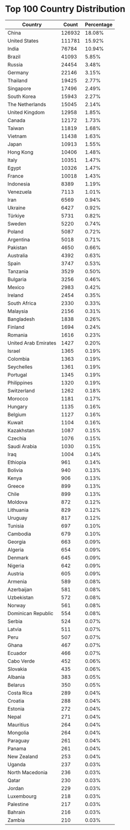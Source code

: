 # Top 100 Country Distribution
| Country | Count | Percentage |
|----|----|----|
| China | 126932 | 18.08% |
| United States | 111781 | 15.92% |
| India | 76784 | 10.94% |
| Brazil | 41093 | 5.85% |
| Russia | 24454 | 3.48% |
| Germany | 22146 | 3.15% |
| Thailand | 19425 | 2.77% |
| Singapore | 17496 | 2.49% |
| South Korea | 15943 | 2.27% |
| The Netherlands | 15045 | 2.14% |
| United Kingdom | 12958 | 1.85% |
| Canada | 12172 | 1.73% |
| Taiwan | 11819 | 1.68% |
| Vietnam | 11438 | 1.63% |
| Japan | 10913 | 1.55% |
| Hong Kong | 10406 | 1.48% |
| Italy | 10351 | 1.47% |
| Egypt | 10326 | 1.47% |
| France | 10018 | 1.43% |
| Indonesia | 8389 | 1.19% |
| Venezuela | 7113 | 1.01% |
| Iran | 6569 | 0.94% |
| Ukraine | 6427 | 0.92% |
| Türkiye | 5731 | 0.82% |
| Sweden | 5220 | 0.74% |
| Poland | 5087 | 0.72% |
| Argentina | 5018 | 0.71% |
| Pakistan | 4650 | 0.66% |
| Australia | 4392 | 0.63% |
| Spain | 3747 | 0.53% |
| Tanzania | 3529 | 0.50% |
| Bulgaria | 3256 | 0.46% |
| Mexico | 2983 | 0.42% |
| Ireland | 2454 | 0.35% |
| South Africa | 2330 | 0.33% |
| Malaysia | 2156 | 0.31% |
| Bangladesh | 1838 | 0.26% |
| Finland | 1694 | 0.24% |
| Romania | 1616 | 0.23% |
| United Arab Emirates | 1427 | 0.20% |
| Israel | 1365 | 0.19% |
| Colombia | 1363 | 0.19% |
| Seychelles | 1361 | 0.19% |
| Portugal | 1345 | 0.19% |
| Philippines | 1320 | 0.19% |
| Switzerland | 1262 | 0.18% |
| Morocco | 1181 | 0.17% |
| Hungary | 1135 | 0.16% |
| Belgium | 1127 | 0.16% |
| Kuwait | 1104 | 0.16% |
| Kazakhstan | 1087 | 0.15% |
| Czechia | 1076 | 0.15% |
| Saudi Arabia | 1030 | 0.15% |
| Iraq | 1004 | 0.14% |
| Ethiopia | 961 | 0.14% |
| Bolivia | 940 | 0.13% |
| Kenya | 906 | 0.13% |
| Greece | 899 | 0.13% |
| Chile | 899 | 0.13% |
| Moldova | 872 | 0.12% |
| Lithuania | 829 | 0.12% |
| Uruguay | 817 | 0.12% |
| Tunisia | 697 | 0.10% |
| Cambodia | 679 | 0.10% |
| Georgia | 663 | 0.09% |
| Algeria | 654 | 0.09% |
| Denmark | 645 | 0.09% |
| Nigeria | 642 | 0.09% |
| Austria | 605 | 0.09% |
| Armenia | 589 | 0.08% |
| Azerbaijan | 581 | 0.08% |
| Uzbekistan | 572 | 0.08% |
| Norway | 561 | 0.08% |
| Dominican Republic | 554 | 0.08% |
| Serbia | 524 | 0.07% |
| Latvia | 511 | 0.07% |
| Peru | 507 | 0.07% |
| Ghana | 467 | 0.07% |
| Ecuador | 466 | 0.07% |
| Cabo Verde | 452 | 0.06% |
| Slovakia | 435 | 0.06% |
| Albania | 383 | 0.05% |
| Belarus | 350 | 0.05% |
| Costa Rica | 289 | 0.04% |
| Croatia | 288 | 0.04% |
| Estonia | 272 | 0.04% |
| Nepal | 271 | 0.04% |
| Mauritius | 264 | 0.04% |
| Mongolia | 264 | 0.04% |
| Paraguay | 261 | 0.04% |
| Panama | 261 | 0.04% |
| New Zealand | 253 | 0.04% |
| Uganda | 237 | 0.03% |
| North Macedonia | 236 | 0.03% |
| Qatar | 230 | 0.03% |
| Jordan | 229 | 0.03% |
| Luxembourg | 218 | 0.03% |
| Palestine | 217 | 0.03% |
| Bahrain | 216 | 0.03% |
| Zambia | 210 | 0.03% |
